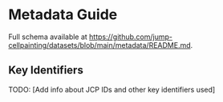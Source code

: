 # Metadata Guide

Full schema available at <https://github.com/jump-cellpainting/datasets/blob/main/metadata/README.md>.

## Key Identifiers

TODO: [Add info about JCP IDs and other key identifiers used]
